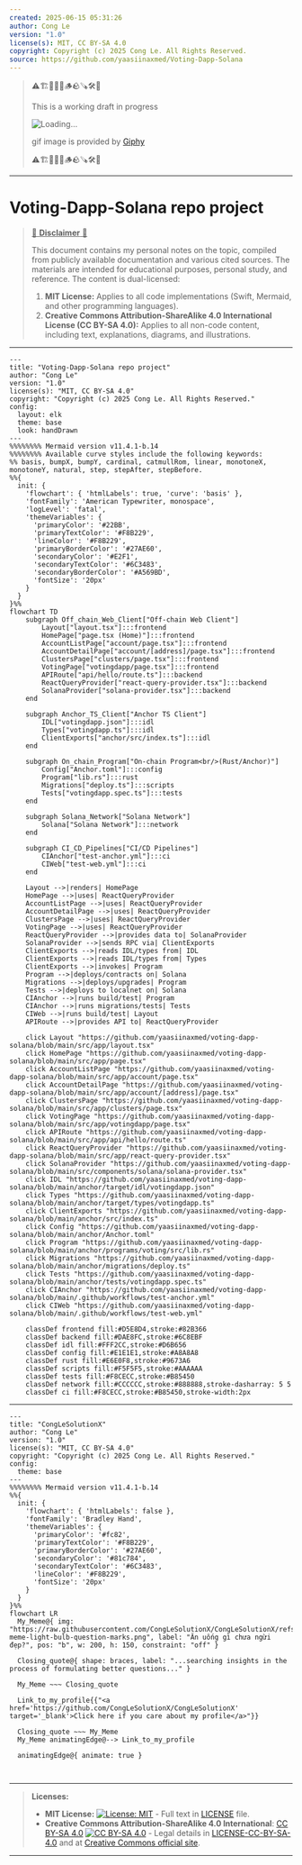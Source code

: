 ```yaml
---
created: 2025-06-15 05:31:26
author: Cong Le
version: "1.0"
license(s): MIT, CC BY-SA 4.0
copyright: Copyright (c) 2025 Cong Le. All Rights Reserved.
source: https://github.com/yaasiinaxmed/Voting-Dapp-Solana
---
```



> ⚠️🏗️🚧🦺🧱🪵🪨🪚🛠️👷
> 
> This is a working draft in progress
> 
> ![Loading...](https://media3.giphy.com/media/v1.Y2lkPTc5MGI3NjExb2U4aHJnYzZ4dHUyZ2g0a25ja21oM3UxNGo4b3AwNjFqd3VoM2Q3byZlcD12MV9pbnRlcm5hbF9naWZfYnlfaWQmY3Q9Zw/10zxDv7Hv5RF9C/giphy.gif)
>
> gif image is provided by [Giphy](https://giphy.com)
> 
> ⚠️🏗️🚧🦺🧱🪵🪨🪚🛠️👷


----

# Voting-Dapp-Solana repo project
> <ins>📢 **Disclaimer** 🚨</ins>
>
> This document contains my personal notes on the topic,
> compiled from publicly available documentation and various cited sources.
> The materials are intended for educational purposes, personal study, and reference.
> The content is dual-licensed:
> 1. **MIT License:** Applies to all code implementations (Swift, Mermaid, and other programming languages).
> 2. **Creative Commons Attribution-ShareAlike 4.0 International License (CC BY-SA 4.0):** Applies to all non-code content, including text, explanations, diagrams, and illustrations.
---


```mermaid
---
title: "Voting-Dapp-Solana repo project"
author: "Cong Le"
version: "1.0"
license(s): "MIT, CC BY-SA 4.0"
copyright: "Copyright (c) 2025 Cong Le. All Rights Reserved."
config:
  layout: elk
  theme: base
  look: handDrawn
---
%%%%%%%% Mermaid version v11.4.1-b.14
%%%%%%%% Available curve styles include the following keywords:
%% basis, bumpX, bumpY, cardinal, catmullRom, linear, monotoneX, monotoneY, natural, step, stepAfter, stepBefore.
%%{
  init: {
    'flowchart': { 'htmlLabels': true, 'curve': 'basis' },
    'fontFamily': 'American Typewriter, monospace',
    'logLevel': 'fatal',
    'themeVariables': {
      'primaryColor': '#22BB',
      'primaryTextColor': '#F8B229',
      'lineColor': '#F8B229',
      'primaryBorderColor': '#27AE60',
      'secondaryColor': '#E2F1',
      'secondaryTextColor': '#6C3483',
      'secondaryBorderColor': '#A569BD',
      'fontSize': '20px'
    }
  }
}%%
flowchart TD
    subgraph Off_chain_Web_Client["Off-chain Web Client"]
        Layout["layout.tsx"]:::frontend
        HomePage["page.tsx (Home)"]:::frontend
        AccountListPage["account/page.tsx"]:::frontend
        AccountDetailPage["account/[address]/page.tsx"]:::frontend
        ClustersPage["clusters/page.tsx"]:::frontend
        VotingPage["votingdapp/page.tsx"]:::frontend
        APIRoute["api/hello/route.ts"]:::backend
        ReactQueryProvider["react-query-provider.tsx"]:::backend
        SolanaProvider["solana-provider.tsx"]:::backend
    end

    subgraph Anchor_TS_Client["Anchor TS Client"]
        IDL["votingdapp.json"]:::idl
        Types["votingdapp.ts"]:::idl
        ClientExports["anchor/src/index.ts"]:::idl
    end

    subgraph On_chain_Program["On-chain Program<br/>(Rust/Anchor)"]
        Config["Anchor.toml"]:::config
        Program["lib.rs"]:::rust
        Migrations["deploy.ts"]:::scripts
        Tests["votingdapp.spec.ts"]:::tests
    end

    subgraph Solana_Network["Solana Network"]
        Solana["Solana Network"]:::network
    end

    subgraph CI_CD_Pipelines["CI/CD Pipelines"]
        CIAnchor["test-anchor.yml"]:::ci
        CIWeb["test-web.yml"]:::ci
    end

    Layout -->|renders| HomePage
    HomePage -->|uses| ReactQueryProvider
    AccountListPage -->|uses| ReactQueryProvider
    AccountDetailPage -->|uses| ReactQueryProvider
    ClustersPage -->|uses| ReactQueryProvider
    VotingPage -->|uses| ReactQueryProvider
    ReactQueryProvider -->|provides data to| SolanaProvider
    SolanaProvider -->|sends RPC via| ClientExports
    ClientExports -->|reads IDL/types from| IDL
    ClientExports -->|reads IDL/types from| Types
    ClientExports -->|invokes| Program
    Program -->|deploys/contracts on| Solana
    Migrations -->|deploys/upgrades| Program
    Tests -->|deploys to localnet on| Solana
    CIAnchor -->|runs build/test| Program
    CIAnchor -->|runs migrations/tests| Tests
    CIWeb -->|runs build/test| Layout
    APIRoute -->|provides API to| ReactQueryProvider

    click Layout "https://github.com/yaasiinaxmed/voting-dapp-solana/blob/main/src/app/layout.tsx"
    click HomePage "https://github.com/yaasiinaxmed/voting-dapp-solana/blob/main/src/app/page.tsx"
    click AccountListPage "https://github.com/yaasiinaxmed/voting-dapp-solana/blob/main/src/app/account/page.tsx"
    click AccountDetailPage "https://github.com/yaasiinaxmed/voting-dapp-solana/blob/main/src/app/account/[address]/page.tsx"
    click ClustersPage "https://github.com/yaasiinaxmed/voting-dapp-solana/blob/main/src/app/clusters/page.tsx"
    click VotingPage "https://github.com/yaasiinaxmed/voting-dapp-solana/blob/main/src/app/votingdapp/page.tsx"
    click APIRoute "https://github.com/yaasiinaxmed/voting-dapp-solana/blob/main/src/app/api/hello/route.ts"
    click ReactQueryProvider "https://github.com/yaasiinaxmed/voting-dapp-solana/blob/main/src/app/react-query-provider.tsx"
    click SolanaProvider "https://github.com/yaasiinaxmed/voting-dapp-solana/blob/main/src/components/solana/solana-provider.tsx"
    click IDL "https://github.com/yaasiinaxmed/voting-dapp-solana/blob/main/anchor/target/idl/votingdapp.json"
    click Types "https://github.com/yaasiinaxmed/voting-dapp-solana/blob/main/anchor/target/types/votingdapp.ts"
    click ClientExports "https://github.com/yaasiinaxmed/voting-dapp-solana/blob/main/anchor/src/index.ts"
    click Config "https://github.com/yaasiinaxmed/voting-dapp-solana/blob/main/anchor/Anchor.toml"
    click Program "https://github.com/yaasiinaxmed/voting-dapp-solana/blob/main/anchor/programs/voting/src/lib.rs"
    click Migrations "https://github.com/yaasiinaxmed/voting-dapp-solana/blob/main/anchor/migrations/deploy.ts"
    click Tests "https://github.com/yaasiinaxmed/voting-dapp-solana/blob/main/anchor/tests/votingdapp.spec.ts"
    click CIAnchor "https://github.com/yaasiinaxmed/voting-dapp-solana/blob/main/.github/workflows/test-anchor.yml"
    click CIWeb "https://github.com/yaasiinaxmed/voting-dapp-solana/blob/main/.github/workflows/test-web.yml"

    classDef frontend fill:#D5E8D4,stroke:#82B366
    classDef backend fill:#DAE8FC,stroke:#6C8EBF
    classDef idl fill:#FFF2CC,stroke:#D6B656
    classDef config fill:#E1E1E1,stroke:#A8A8A8
    classDef rust fill:#E6E0F8,stroke:#9673A6
    classDef scripts fill:#F5F5F5,stroke:#AAAAAA
    classDef tests fill:#F8CECC,stroke:#B85450
    classDef network fill:#CCCCCC,stroke:#888888,stroke-dasharray: 5 5
    classDef ci fill:#F8CECC,stroke:#B85450,stroke-width:2px
```

----

<!-- 
```mermaid
%% Current Mermaid version
info
```  -->


```mermaid
---
title: "CongLeSolutionX"
author: "Cong Le"
version: "1.0"
license(s): "MIT, CC BY-SA 4.0"
copyright: "Copyright (c) 2025 Cong Le. All Rights Reserved."
config:
  theme: base
---
%%%%%%%% Mermaid version v11.4.1-b.14
%%{
  init: {
    'flowchart': { 'htmlLabels': false },
    'fontFamily': 'Bradley Hand',
    'themeVariables': {
      'primaryColor': '#fc82',
      'primaryTextColor': '#F8B229',
      'primaryBorderColor': '#27AE60',
      'secondaryColor': '#81c784',
      'secondaryTextColor': '#6C3483',
      'lineColor': '#F8B229',
      'fontSize': '20px'
    }
  }
}%%
flowchart LR
  My_Meme@{ img: "https://raw.githubusercontent.com/CongLeSolutionX/CongLeSolutionX/refs/heads/main/assets/images/My-meme-light-bulb-question-marks.png", label: "Ăn uống gì chưa ngừi đẹp?", pos: "b", w: 200, h: 150, constraint: "off" }

  Closing_quote@{ shape: braces, label: "...searching insights in the process of formulating better questions..." }
    
  My_Meme ~~~ Closing_quote
    
  Link_to_my_profile{{"<a href='https://github.com/CongLeSolutionX/CongLeSolutionX' target='_blank'>Click here if you care about my profile</a>"}}

  Closing_quote ~~~ My_Meme
  My_Meme animatingEdge@--> Link_to_my_profile
  
  animatingEdge@{ animate: true }



```

---
>**Licenses:**
>
>- **MIT License:**  [![License: MIT](https://img.shields.io/badge/License-MIT-yellow.svg)](LICENSE) - Full text in [LICENSE](LICENSE) file.
>- **Creative Commons Attribution-ShareAlike 4.0 International**: [CC BY-SA 4.0](https://creativecommons.org/licenses/by-sa/4.0/) [![CC BY-SA 4.0](https://licensebuttons.net/l/by-sa/4.0/88x31.png)](https://creativecommons.org/licenses/by-sa/4.0/) - Legal details in [LICENSE-CC-BY-SA-4.0](THE_PAST/LICENSE-CC-BY-SA-4.0) and at [Creative Commons official site](https://creativecommons.org/licenses/by-sa/4.0/).
>
---
